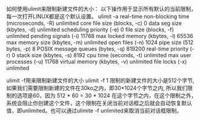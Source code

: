 如何使用ulimit来限制新建文件的大小：
以下操作用于显示所有默认的当前限制，每一次打开LINUX都是这个默认设置。
ulimit -a
real-time non-blocking time  (microseconds, -R) unlimited
core file size              (blocks, -c) 0
data seg size               (kbytes, -d) unlimited
scheduling priority                 (-e) 0
file size                   (blocks, -f) unlimited
pending signals                     (-i) 11768
max locked memory           (kbytes, -l) 65536
max memory size             (kbytes, -m) unlimited
open files                          (-n) 1024
pipe size                (512 bytes, -p) 8
POSIX message queues         (bytes, -q) 819200
real-time priority                  (-r) 0
stack size                  (kbytes, -s) 8192
cpu time                   (seconds, -t) unlimited
max user processes                  (-u) 11768
virtual memory              (kbytes, -v) unlimited
file locks                          (-x) unlimited

ulimit -f用来限制新建文件的大小
ulimit -f 1 限制的新建文件的大小是512个字节, 如果我们需要限制新建的文件在30ko之内，即30*1024个字节之内, 所以我们限制的选项是60，因为 512 * 60 = 30 * 1024 在这个字节之内，在这个限制之外，系统会阻止你创建这个文件，这个限制在关闭当前对话框之后就会自动恢复默认值，即unlimited。也可以通过ulimite -f unlimited来取消当前对话框限制。

